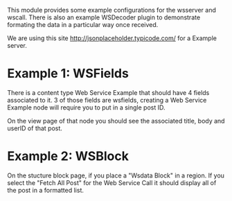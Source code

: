 This module provides some example configurations for the wsserver and wscall. 
There is also an example WSDecoder plugin to demonstrate formating the data in a particular way once received. 

We are using this site http://jsonplaceholder.typicode.com/ for a Example server. 

# Example 1: WSFields 

There is a content type Web Service Example that should have 4 fields associated to it. 
3 of those fields are wsfields, creating a Web Service Example node will require you to put in a single post ID.

On the view page of that node you should see the associated title, body and userID of that post.

# Example 2: WSBlock

On the stucture block page, if you place a "Wsdata Block" in a region.
If you select the "Fetch All Post" for the Web Service Call it should display all of the post in a formatted list. 


